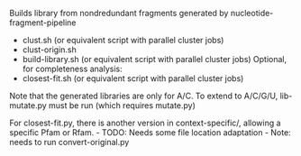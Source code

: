 Builds library from nondredundant fragments generated by nucleotide-fragment-pipeline

- clust.sh  (or equivalent script with parallel cluster jobs)
- clust-origin.sh
- build-library.sh  (or equivalent script with parallel cluster jobs)
Optional, for completeness analysis:
- closest-fit.sh  (or equivalent script with parallel cluster jobs)

Note that the generated libraries are only for A/C.
To extend to A/C/G/U, lib-mutate.py must be run (which requires mutate.py)

For closest-fit.py, there is another version in context-specific/, allowing a specific Pfam or Rfam.
    - TODO: Needs some file location adaptation
    - Note: needs to run convert-original.py

